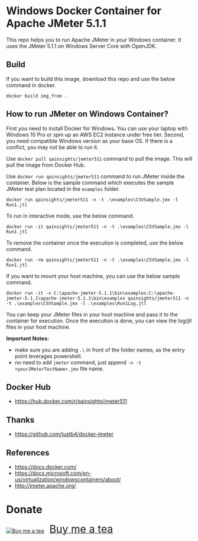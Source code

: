 # Windows Docker Container for Apache JMeter 5.1.1
This repo helps you to run Apache JMeter in your Windows container. It uses the JMeter 5.1.1 on Windows Server Core with OpenJDK.

## Build
If you want to build this image, download this repo and use the below command in docker.

`docker build img_from .`

## How to run JMeter on Windows Container?
First you need to install Docker for Windows. You can use your laptop with Windows 10 Pro or spin up an AWS EC2 instance under free tier. Second, you need compatible Windows version as your base OS. If there is a conflict, you may not be able to run it. 

Use `docker pull qainsights/jmeter511` command to pull the image. This will pull the image from Docker Hub.

Use `docker run qainsights/jmeter511` command to run JMeter inside the container. Below is the sample command which executes the sample JMeter test plan located in the `examples` folder.

`docker run qainsights/jmeter511 -n -t .\examples\CSVSample.jmx -l Run1.jtl`

To run in interactive mode, use the below command.

`docker run -it qainsights/jmeter511 -n -t .\examples\CSVSample.jmx -l Run1.jtl`

To remove the container once the execution is completed, use the below command.

`docker run -rm qainsights/jmeter511 -n -t .\examples\CSVSample.jmx -l Run1.jtl`

If you want to mount your host machine, you can use the below sample command.

`docker run -it -v C:\apache-jmeter-5.1.1\bin\examples:C:\apache-jmeter-5.1.1\apache-jmeter-5.1.1\bin\examples qainsights/jmeter511 -n -t .\examples\CSVSample.jmx -l .\examples\Run1Log.jtl`

You can keep your JMeter files in your host machine and pass it to the container for execution. Once the execution is done, you can view the log/jtl files in your host machine.

**Important Notes:**
* make sure you are adding `.\` in front of the folder names, as the entry point leverages powershell. 
* no need to add `jmeter` command, just append `-n -t <yourJMeterTestName>.jmx` file name.
  
## Docker Hub

* https://hub.docker.com/r/qainsights/jmeter511
  
## Thanks
* https://github.com/justb4/docker-jmeter 

## References

* https://docs.docker.com/
* https://docs.microsoft.com/en-us/virtualization/windowscontainers/about/
* http://jmeter.apache.org/

# Donate
<a target="_blank" href="https://www.buymeacoffee.com/qainsights"><img src="https://cdn.buymeacoffee.com/buttons/bmc-new-btn-logo.svg" alt="Buy me a tea"><span style="margin-left:15px;font-size:28px !important;">Buy me a tea</span></a>
